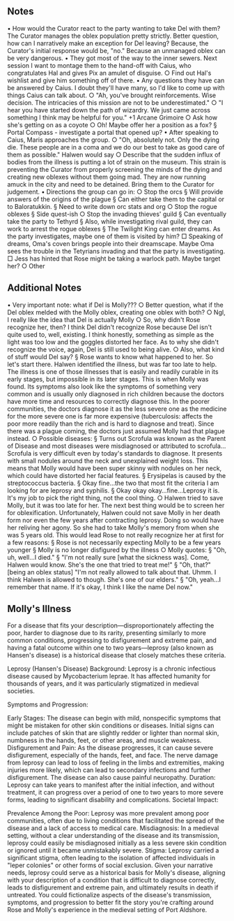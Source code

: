 ## Notes
• How would the Curator react to the party wanting to take Del with them? The Curator manages the oblex population pretty strictly. Better question, how can I narratively make an exception for Del leaving? Because, the Curator's initial response would be, "no." Because an unmanaged oblex can be very dangerous.
• They got most of the way to the inner sewers. Next session I want to montage them to the hand-off with Caius, who congratulates Hal and gives Pix an amulet of disguise.
	○ Find out Hal's wishlist and give him something off of there.
• Any questions they have can be answered by Caius. I doubt they'll have many, so I'd like to come up with things Caius can talk about.
	○ "Ah, you've brought reinforcements. Wise decision. The intricacies of this mission are not to be underestimated."
	○ "I hear you have started down the path of wizardry. We just came across something I think may be helpful for you." +1 Arcane Grimoire
	○ Ask how she's getting on as a coyote
	○ Oh! Maybe offer her a position as a fox?
		§ Portal Compass - investigate a portal that opened up?
• After speaking to Caius, Maris approaches the group.
	○ "Oh, absolutely not. Only the dying die. These people are in a coma and we do our best to take as good care of them as possible." Halwen would say 
	○ Describe that the sudden influx of bodies from the illness is putting a lot of strain on the museum. This strain is preventing the Curator from properly screening the minds of the dying and creating new oblexes without them going mad. They are now running amuck in the city and need to be detained. Bring them to the Curator for judgement.
• Directions the group can go in:
	○ Stop the orcs
		§ Will provide answers of the origins of the plague
		§ Can either take them to the capital or to Baloratukkin.
		§ Need to write down orc stats and org
	○ Stop the rogue oblexes
		§ Side quest-ish
	○ Stop the invading thieves' guild
		§ Can eventually take the party to Tethyrd
		§ Also, while investigating rival guild, they can work to arrest the rogue oblexes
		§ The Twilight King can enter dreams. As the party investigates, maybe one of them is visited by him?
			□ Speaking of dreams, Oma's coven brings people into their dreamscape. Maybe Oma sees the trouble in the Tetyrians invading and that the party is investigating.
			□ Jess has hinted that Rose might be taking a warlock path. Maybe target her?
	○ Other

## Additional Notes
• Very important note: what if Del is Molly???
	○ Better question, what if the Del oblex melded with the Molly oblex, creating one oblex with both?
	○ Ngl, I really like the idea that Del is actually Molly
	○ So, why didn't Rose recognize her, then? I think Del didn't recognize Rose because Del isn't quite used to, well, existing. I think honestly, something as simple as the light was too low and the goggles distorted her face. As to why she didn't recognize the voice, again, Del is still used to being alive.
	○ Also, what kind of stuff would Del say? 
		§ Rose wants to know what happened to her. So let's start there. Halwen identified the illness, but was far too late to help. The illness is one of those illnesses that is easily and readily curable in its early stages, but impossible in its later stages. This is when Molly was found. Its symptoms also look like the symptoms of something very common and is usually only diagnosed in rich children because the doctors have more time and resources to correctly diagnose this. In the poorer communities, the doctors diagnose it as the less severe one as the medicine for the more severe one is far more expensive (tuberculosis: affects the poor more readily than the rich and is hard to diagnose and treat). Since there was a plague coming, the doctors just assumed Molly had that plague instead.
	○ Possible diseases:
		§ Turns out Scrofula was known as the Parent of Disease and most diseases were misdiagnosed or attributed to scrofula…Scrofula is very difficult even by today's standards to diagnose. It presents with small nodules around the neck and unexplained weight loss. This means that Molly would have been super skinny with nodules on her neck, which could have distorted her facial features. 
		§ Erysipelas is caused by the streptococcus bacteria. 
		§ Okay fine…the two that most fit the criteria I am looking for are leprosy and syphilis.
		§ Okay okay okay…fine…Leprosy it is. It's my job to pick the right thing, not the cool thing.
	○ Halwen tried to save Molly, but it was too late for her. The next best thing would be to screen her for oblexification. Unfortunately, Halwen could not save Molly in her death form nor even the few years after contracting leprosy. Doing so would have her reliving her agony. So she had to take Molly's memory from when she was 5 years old. This would lead Rose to not really recognize her at first for a few reasons:
		§ Rose is not necessarily expecting Molly to be a few years younger
		§ Molly is no longer disfigured by the illness
	○ Molly quotes:
		§ "Oh, uh, well…I died."
		§ "I'm not really sure [what the sickness was]. Come, Halwen would know. She's the one that tried to treat me!"
		§ "Oh, that?" [being an oblex status] "I'm not really allowed to talk about that. Uhmm. I think Halwen is allowed to though. She's one of our elders."
		§ "Oh, yeah…I remember that name. If it's okay, I think I like the name Del now."

## Molly's Illness
For a disease that fits your description—disproportionately affecting the poor, harder to diagnose due to its rarity, presenting similarly to more common conditions, progressing to disfigurement and extreme pain, and having a fatal outcome within one to two years—leprosy (also known as Hansen's disease) is a historical disease that closely matches these criteria.

Leprosy (Hansen's Disease)
Background: Leprosy is a chronic infectious disease caused by Mycobacterium leprae. It has affected humanity for thousands of years, and it was particularly stigmatized in medieval societies.

Symptoms and Progression:

Early Stages: The disease can begin with mild, nonspecific symptoms that might be mistaken for other skin conditions or diseases. Initial signs can include patches of skin that are slightly redder or lighter than normal skin, numbness in the hands, feet, or other areas, and muscle weakness.
Disfigurement and Pain: As the disease progresses, it can cause severe disfigurement, especially of the hands, feet, and face. The nerve damage from leprosy can lead to loss of feeling in the limbs and extremities, making injuries more likely, which can lead to secondary infections and further disfigurement. The disease can also cause painful neuropathy.
Duration: Leprosy can take years to manifest after the initial infection, and without treatment, it can progress over a period of one to two years to more severe forms, leading to significant disability and complications.
Societal Impact:

Prevalence Among the Poor: Leprosy was more prevalent among poor communities, often due to living conditions that facilitated the spread of the disease and a lack of access to medical care.
Misdiagnosis: In a medieval setting, without a clear understanding of the disease and its transmission, leprosy could easily be misdiagnosed initially as a less severe skin condition or ignored until it became unmistakably severe.
Stigma: Leprosy carried a significant stigma, often leading to the isolation of affected individuals in "leper colonies" or other forms of social exclusion.
Given your narrative needs, leprosy could serve as a historical basis for Molly's disease, aligning with your description of a condition that is difficult to diagnose correctly, leads to disfigurement and extreme pain, and ultimately results in death if untreated. You could fictionalize aspects of the disease's transmission, symptoms, and progression to better fit the story you're crafting around Rose and Molly's experience in the medieval setting of Port Aldshore.
